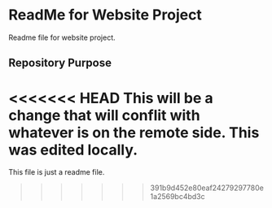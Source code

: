 # ReadMe for Website Project

Readme file for website project.

## Repository Purpose

<<<<<<< HEAD
This will be a change that will conflit with whatever is on the remote side.
This was edited locally.
=======
This file is just a readme file.
>>>>>>> 391b9d452e80eaf24279297780e1a2569bc4bd3c
